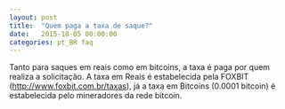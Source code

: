 ```yaml
---
layout: post
title:  "Quem paga a taxa de saque?"
date:   2015-18-05 00:00:00
categories: pt_BR faq
---
```


Tanto para saques em reais como em bitcoins, a taxa é paga por quem realiza a solicitação. A taxa em Reais é estabelecida pela FOXBIT (http://www.foxbit.com.br/taxas), já a taxa em Bitcoins (0.0001 bitcoin) é estabelecida pelo mineradores da rede bitcoin.
